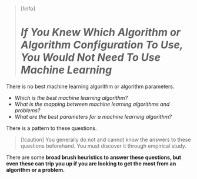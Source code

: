 > [!info] 
> # _If You Knew Which Algorithm or Algorithm Configuration To Use,  You Would Not Need To Use Machine Learning_

There is no best machine learning algorithm or algorithm parameters.

-   _Which is the best machine learning algorithm?_
-   _What is the mapping between machine learning algorithms and problems?_
-   _What are the best parameters for a machine learning algorithm?_

There is a pattern to these questions.

> [!caution] You generally do not and cannot know the answers to these questions beforehand. You must discover it through empirical study.

There are some **broad brush heuristics to answer these questions, but even these can trip you up if you are looking to get the most from an algorithm or a problem.**
>